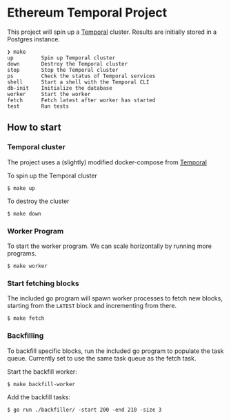 # Ethereum Temporal Project

This project will spin up a [Temporal](https://temporal.io/) cluster. Results are initially stored in a Postgres instance.


```
❯ make
up         Spin up Temporal cluster
down       Destroy the Temporal cluster
stop       Stop the Temporal cluster
ps         Check the status of Temporal services
shell      Start a shell with the Temporal CLI
db-init    Initialize the database
worker     Start the worker
fetch      Fetch latest after worker has started
test       Run tests
```

## How to start

### Temporal cluster
The project uses a (slightly) modified docker-compose from [Temporal](https://github.com/temporalio/docker-compose)

To spin up the Temporal cluster

`$ make up`

To destroy the cluster

`$ make down`

### Worker Program
To start the worker program. We can scale horizontally by running more programs.

`$ make worker`

### Start fetching blocks
The included go program will spawn worker processes to fetch new blocks, starting from the `LATEST` block and incrementing from there.

`$ make fetch`

### Backfilling
To backfill specific blocks, run the included go program to populate the task queue. Currently set to use the same task queue as the fetch task.

Start the backfill worker:

`$ make backfill-worker`

Add the backfill tasks:

`$ go run ./backfiller/ -start 200 -end 210 -size 3`